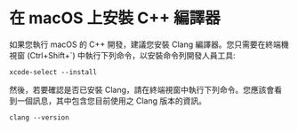 <h1 data-loc-id="walkthrough.mac.install.compiler">在 macOS 上安裝 C++ 編譯器</h1>
<p data-loc-id="walkthrough.mac.text1">如果您執行 macOS 的 C++ 開發，建議您安裝 Clang 編譯器。您只需要在終端機視窗 (Ctrl+Shift+`) 中執行下列命令，以安裝命令列開發人員工具:</p>
<pre><code class="lang-bash">xcode-select --install</code></pre>
<p data-loc-id="walkthrough.mac.text2">然後，若要確認是否已安裝 Clang，請在終端視窗中執行下列命令。您應該會看到一個訊息，其中包含您目前使用之 Clang 版本的資訊。</p>
<pre><code class="lang-bash">clang --version</code></pre>
